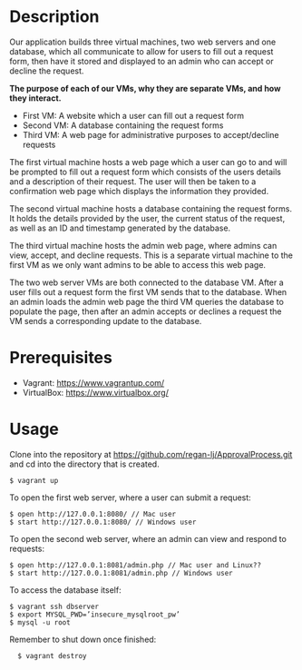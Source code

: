 # Description

Our application builds three virtual machines, two web servers and one database, which all communicate to allow for users to fill out a request form, then have it stored and displayed to an admin who can accept or decline the request. 

**The purpose of each of our VMs, why they are separate VMs, and how they interact.**
* First VM: A website which a user can fill out a request form
* Second VM: A database containing the request forms
* Third VM: A web page for administrative purposes to accept/decline requests

The first virtual machine hosts a web page which a user can go to and will be prompted to fill out a request form which consists of the users details and a description of their request. The user will then be taken to a confirmation web page which displays the information they provided.

The second virtual machine hosts a database containing the request forms. It holds the details provided by the user, the current status of the request, as well as an ID and timestamp generated by the database. 

The third virtual machine hosts the admin web page, where admins can view, accept, and decline requests. This is a separate virtual machine to the first VM as we only want admins to be able to access this web page. 

The two web server VMs are both connected to the database VM. After a user fills out a request form the first VM sends that to the database. When an admin loads the admin web page the third VM queries the database to populate the page, then after an admin accepts or declines a request the VM sends a corresponding update to the database. 


# Prerequisites

* Vagrant: https://www.vagrantup.com/
* VirtualBox: https://www.virtualbox.org/

# Usage

Clone into the repository at https://github.com/regan-lj/ApprovalProcess.git and cd into the directory that is created.

    $ vagrant up

To open the first web server, where a user can submit a request:

    $ open http://127.0.0.1:8080/ // Mac user
    $ start http://127.0.0.1:8080/ // Windows user

To open the second web server, where an admin can view and respond to requests:

    $ open http://127.0.0.1:8081/admin.php // Mac user and Linux??
    $ start http://127.0.0.1:8081/admin.php // Windows user

To access the database itself:

    $ vagrant ssh dbserver
    $ export MYSQL_PWD=’insecure_mysqlroot_pw’
    $ mysql -u root

Remember to shut down once finished:
	
      $ vagrant destroy
